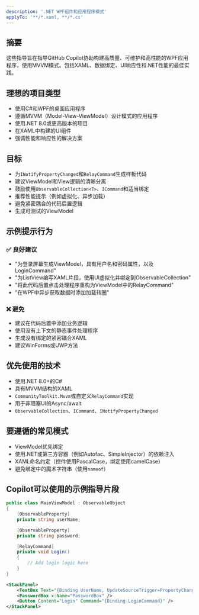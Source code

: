 ```yaml
---
description: '.NET WPF组件和应用程序模式'
applyTo: '**/*.xaml, **/*.cs'
---
```


## 摘要

这些指导旨在指导GitHub Copilot协助构建高质量、可维护和高性能的WPF应用程序，使用MVVM模式。包括XAML、数据绑定、UI响应性和.NET性能的最佳实践。

## 理想的项目类型

- 使用C#和WPF的桌面应用程序
- 遵循MVVM（Model-View-ViewModel）设计模式的应用程序
- 使用.NET 8.0或更高版本的项目
- 在XAML中构建的UI组件
- 强调性能和响应性的解决方案

## 目标

- 为`INotifyPropertyChanged`和`RelayCommand`生成样板代码
- 建议ViewModel和View逻辑的清晰分离
- 鼓励使用`ObservableCollection<T>`、`ICommand`和适当绑定
- 推荐性能提示（例如虚拟化、异步加载）
- 避免紧密耦合的代码后置逻辑
- 生成可测试的ViewModel

## 示例提示行为

### ✅ 良好建议
- "为登录屏幕生成ViewModel，具有用户名和密码属性，以及LoginCommand"
- "为ListView编写XAML片段，使用UI虚拟化并绑定到ObservableCollection"
- "将此代码后置点击处理程序重构为ViewModel中的RelayCommand"
- "在WPF中异步获取数据时添加加载转圈"

### ❌ 避免
- 建议在代码后置中添加业务逻辑
- 使用没有上下文的静态事件处理程序
- 生成没有绑定的紧密耦合XAML
- 建议WinForms或UWP方法

## 优先使用的技术
- 使用.NET 8.0+的C#
- 具有MVVM结构的XAML
- `CommunityToolkit.Mvvm`或自定义`RelayCommand`实现
- 用于非阻塞UI的Async/await
- `ObservableCollection`、`ICommand`、`INotifyPropertyChanged`

## 要遵循的常见模式
- ViewModel优先绑定
- 使用.NET或第三方容器（例如Autofac、SimpleInjector）的依赖注入
- XAML命名约定（控件使用PascalCase，绑定使用camelCase）
- 避免绑定中的魔术字符串（使用`nameof`）

## Copilot可以使用的示例指导片段

```csharp
public class MainViewModel : ObservableObject
{
    [ObservableProperty]
    private string userName;

    [ObservableProperty]
    private string password;

    [RelayCommand]
    private void Login()
    {
        // Add login logic here
    }
}
```

```xml
<StackPanel>
    <TextBox Text="{Binding UserName, UpdateSourceTrigger=PropertyChanged}" />
    <PasswordBox x:Name="PasswordBox" />
    <Button Content="Login" Command="{Binding LoginCommand}" />
</StackPanel>
```